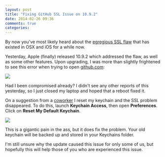 ```yaml
---
layout: post
title: "Fixing GitHub SSL Issue on 10.9.2"
date: 2014-02-26 09:36
comments: true
categories: 
---
```


By now you've most likely heard about the [egregious SSL flaw](http://arstechnica.com/security/2014/02/extremely-critical-crypto-flaw-in-ios-may-also-affect-fully-patched-macs/) that has existed in OSX and iOS for a while now.

Yesterday, Apple (finally) released 10.9.2 which addressed the flaw, as well as some other features.  Upon upgrading, I was 
more than slightly frightened to see this error when trying to open [github.com](github.com):

![](https://benpublic.s3.amazonaws.com/blog/github-ssl.png)

Had I been compromised already?  I didn't see any other reports of this yesterday, so I just closed my laptop and hoped
that a reboot fixed it.

On a suggestion from a [coworker](https://twitter.com/yujingzheng) I reset my keychain and the SSL problem disappeared.  To
do this, launch **Keychain Access**, then open **Preferences**.  Click on **Reset My Default Keychain**.  

![](http://monosnap.com/image/5Y3itWVYvD5Fg6tptqMHUymer5H60i.png)

This is a gigantic pain in the ass, but it does fix the problem.  Your old keychain will be backed up and 
stored in your Keychains folder.

I'm still unsure why the update caused this issue for only some of us, but hopefully this will help those of
you who are experienced this issue.
